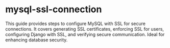 # mysql-ssl-connection
This guide provides steps to configure MySQL with SSL for secure connections. It covers generating SSL certificates, enforcing SSL for users, configuring Django with SSL, and verifying secure communication. Ideal for enhancing database security.
